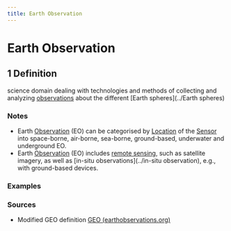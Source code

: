 ```yaml
---
title: Earth Observation
---
```


# Earth Observation

## 1 Definition

science domain dealing with technologies and methods of collecting and analyzing [observations](../observation) about the different [Earth spheres](../Earth spheres)

### Notes 
- Earth [Observation](../observation) (EO) can be categorised by [Location](../location) of the [Sensor](../sensor) into space-borne, air-borne, sea-borne, ground-based, underwater and underground EO.
- Earth [Observation](../observation) (EO) includes [remote sensing](../remote_sensing), such as satellite imagery, as well as [in-situ observations](../in-situ observation), e.g., with ground-based devices.

### Examples 

### Sources
- Modified GEO definition [GEO (earthobservations.org)](https://earthobservations.org/resources#key)
